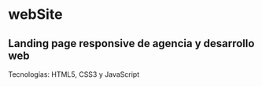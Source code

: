 # webSite
## Landing page responsive de agencia y desarrollo web 
Tecnologías: HTML5, CSS3 y JavaScript
